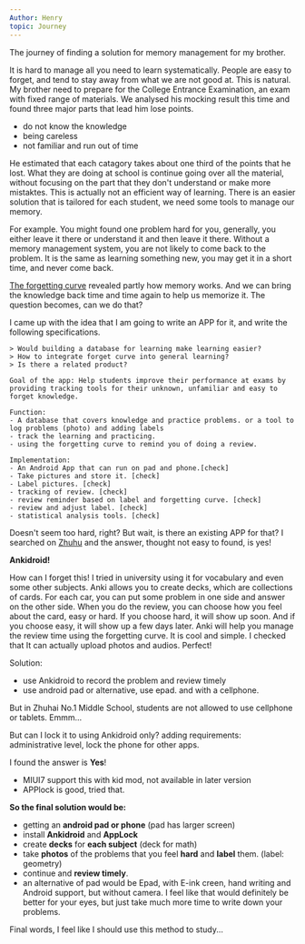 ```yaml
---
Author: Henry
topic: Journey
---
```


The journey of finding a solution for memory management for my brother.

It is hard to manage all you need to learn systematically. People are easy to forget, and tend to stay away from what we are not good at. This is natural. My brother need to prepare for the College Entrance Examination, an exam with fixed range of materials. We analysed his mocking result this time and found three major parts that lead him lose points.

- do not know the knowledge
- being careless
- not familiar and run out of time

He estimated that each catagory takes about one third of the points that he lost. What they are doing at school is continue going over all the material, without focusing on the part that they don't understand or make more mistaktes. This is actually not an efficient way of learning. There is an easier solution that is tailored for each student, we need some tools to manage our memory.

For example. You might found one problem hard for you, generally, you either leave it there or understand it and then leave it there. Without a memory management system, you are not likely to come back to the problem. It is the same as learning something new, you may get it in a short time, and never come back.

[The forgetting curve](https://en.wikipedia.org/wiki/Forgetting_curve) revealed partly how memory works. And we can bring the knowledge back time and time again to help us memorize it. The question becomes, can we do that?

I came up with the idea that I am going to write an APP for it, and write the following specifications.
```
> Would building a database for learning make learning easier?
> How to integrate forget curve into general learning?
> Is there a related product?

Goal of the app: Help students improve their performance at exams by providing tracking tools for their unknown, unfamiliar and easy to forget knowledge.

Function:
- A database that covers knowledge and practice problems. or a tool to log problems (photo) and adding labels
- track the learning and practicing.
- using the forgetting curve to remind you of doing a review.

Implementation:
- An Android App that can run on pad and phone.[check]
- Take pictures and store it. [check]
- Label pictures. [check]
- tracking of review. [check]
- review reminder based on label and forgetting curve. [check]
- review and adjust label. [check]
- statistical analysis tools. [check]
```
Doesn't seem too hard, right?
But wait, is there an existing APP for that?
I searched on [Zhuhu](https://www.zhihu.com/answer/14429289) and the answer, thought not easy to found, is yes!

__Ankidroid!__

How can I forget this! I tried in university using it for vocabulary and even some other subjects. Anki allows you to create decks, which are collections of cards. For each car, you can put some problem in one side and answer on the other side. When you do the review, you can choose how you feel about the card, easy or hard. If you choose hard, it will show up soon. And if you choose easy, it will show up a few days later. Anki will help you manage the review time using the forgetting curve. It is cool and simple. I checked that It can actually upload photos and audios. Perfect!

Solution:
- use Ankidroid to record the problem and review timely
- use android pad or alternative, use epad. and with a cellphone.

But in Zhuhai No.1 Middle School, students are not allowed to use cellphone or tablets. Emmm...

But can I lock it to using Ankidroid only?
adding requirements: administrative level, lock the phone for other apps.

I found the answer is __Yes__!

- MIUI7 support this with kid mod, not available in later version
- APPlock is good, tried that.


**So the final solution would be:**

- getting an **android pad or phone** (pad has larger screen)
- install **Ankidroid** and **AppLock**
- create **decks** for **each subject** (deck for math)
- take **photos** of the problems that you feel **hard** and **label** them. (label: geometry)
- continue and **review timely**.
- an alternative of pad would be Epad, with E-ink creen, hand writing and Android support, but without camera. I feel like that would definitely be better for your eyes, but just take much more time to write down your problems.

Final words, I feel like I should use this method to study...
